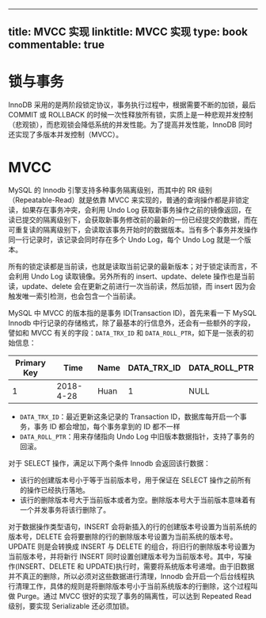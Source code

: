 
---
title: MVCC 实现
linktitle: MVCC 实现
type: book
commentable: true
---

# 锁与事务

InnoDB 采用的是两阶段锁定协议，事务执行过程中，根据需要不断的加锁，最后 COMMIT 或 ROLLBACK 的时候一次性释放所有锁，实质上是一种悲观并发控制（悲观锁），而悲观锁会降低系统的并发性能。为了提高并发性能，InnoDB 同时还实现了多版本并发控制（MVCC）。

# MVCC

MySQL 的 Innodb 引擎支持多种事务隔离级别，而其中的 RR 级别（Repeatable-Read）就是依靠 MVCC 来实现的，普通的查询操作都是非锁定读，如果存在事务冲突，会利用 Undo Log 获取新事务操作之前的镜像返回，在读已提交的隔离级别下，会获取新事务修改前的最新的一份已经提交的数据，而在可重复读的隔离级别下，会读取该事务开始时的数据版本。当有多个事务并发操作同一行记录时，该记录会同时存在多个 Undo Log，每个 Undo Log 就是一个版本。

所有的锁定读都是当前读，也就是读取当前记录的最新版本；对于锁定读而言，不会利用 Undo Log 读取镜像。另外所有的 insert、update、delete 操作也是当前读，update、delete 会在更新之前进行一次当前读，然后加锁，而 insert 因为会触发唯一索引检测，也会包含一个当前读。

MySQL 中 MVCC 的版本指的是事务 ID(Transaction ID)，首先来看一下 MySQL Innodb 中行记录的存储格式，除了最基本的行信息外，还会有一些额外的字段，譬如和 MVCC 有关的字段：`DATA_TRX_ID` 和 `DATA_ROLL_PTR`，如下是一张表的初始信息：

| Primary Key | Time      | Name | DATA_TRX_ID | DATA_ROLL_PTR |
| ----------- | --------- | ---- | ----------- | ------------- |
| 1           | 2018-4-28 | Huan | 1           | NULL          |

- `DATA_TRX_ID`：最近更新这条记录的 Transaction ID，数据库每开启一个事务，事务 ID 都会增加，每个事务拿到的 ID 都不一样
- `DATA_ROLL_PTR`：用来存储指向 Undo Log 中旧版本数据指针，支持了事务的回滚。

对于 SELECT 操作，满足以下两个条件 Innodb 会返回该行数据：

- 该行的创建版本号小于等于当前版本号，用于保证在 SELECT 操作之前所有的操作已经执行落地。
- 该行的删除版本号大于当前版本或者为空。删除版本号大于当前版本意味着有一个并发事务将该行删除了。

对于数据操作类型语句，INSERT 会将新插入的行的创建版本号设置为当前系统的版本号，DELETE 会将要删除的行的删除版本号设置为当前系统的版本号。UPDATE 则是会转换成 INSERT 与 DELETE 的组合，将旧行的删除版本号设置为当前版本号，并将新行 INSERT 同时设置创建版本号为当前版本号。其中，写操作(INSERT、DELETE 和 UPDATE)执行时，需要将系统版本号递增。由于旧数据并不真正的删除，所以必须对这些数据进行清理，Innodb 会开启一个后台线程执行清理工作，具体的规则是将删除版本号小于当前系统版本的行删除，这个过程叫做 Purge。通过 MVCC 很好的实现了事务的隔离性，可以达到 Repeated Read 级别，要实现 Serializable 还必须加锁。

    
